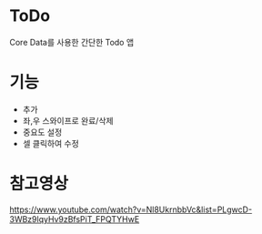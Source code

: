 # ToDo
Core Data를 사용한 간단한 Todo 앱

# 기능
- 추가
- 좌,우 스와이프로 완료/삭제
- 중요도 설정
- 셀 클릭하여 수정


# 참고영상
https://www.youtube.com/watch?v=Nl8UkrnbbVc&list=PLgwcD-3WBz9lqyHv9zBfsPiT_FPQTYHwE
